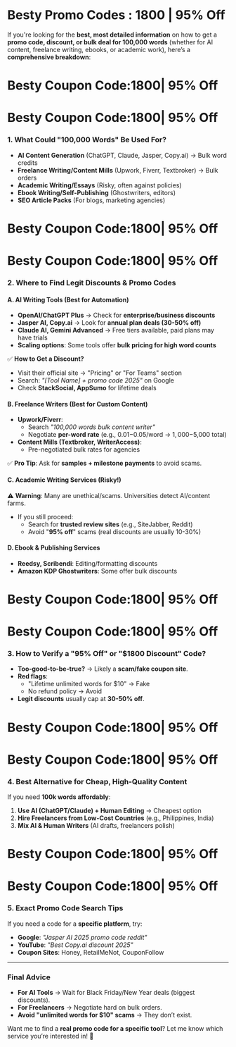 # Besty Promo Codes : 1800 | 95% Off
If you're looking for the **best, most detailed information** on how to get a **promo code, discount, or bulk deal for 100,000 words** (whether for AI content, freelance writing, ebooks, or academic work), here’s a **comprehensive breakdown**:

# Besty Coupon Code:1800| 95% Off
# Besty Coupon Code:1800| 95% Off

### **1. What Could "100,000 Words" Be Used For?**
- **AI Content Generation** (ChatGPT, Claude, Jasper, Copy.ai) → Bulk word credits  
- **Freelance Writing/Content Mills** (Upwork, Fiverr, Textbroker) → Bulk orders  
- **Academic Writing/Essays** (Risky, often against policies)  
- **Ebook Writing/Self-Publishing** (Ghostwriters, editors)  
- **SEO Article Packs** (For blogs, marketing agencies)  

# Besty Coupon Code:1800| 95% Off
# Besty Coupon Code:1800| 95% Off

### **2. Where to Find Legit Discounts & Promo Codes**  
#### **A. AI Writing Tools (Best for Automation)**
- **OpenAI/ChatGPT Plus** → Check for **enterprise/business discounts**  
- **Jasper AI, Copy.ai** → Look for **annual plan deals (30-50% off)**  
- **Claude AI, Gemini Advanced** → Free tiers available, paid plans may have trials  
- **Scaling options**: Some tools offer **bulk pricing for high word counts**  

✅ **How to Get a Discount?**  
- Visit their official site → "Pricing" or "For Teams" section  
- Search: *"[Tool Name] + promo code 2025"* on Google  
- Check **StackSocial, AppSumo** for lifetime deals  

#### **B. Freelance Writers (Best for Custom Content)**
- **Upwork/Fiverr**:  
  - Search *"100,000 words bulk content writer"*  
  - Negotiate **per-word rate** (e.g., $0.01-$0.05/word → $1,000-$5,000 total)  
- **Content Mills (Textbroker, WriterAccess)**:  
  - Pre-negotiated bulk rates for agencies  

✅ **Pro Tip**: Ask for **samples + milestone payments** to avoid scams.  

#### **C. Academic Writing Services (Risky!)**
⚠️ **Warning**: Many are unethical/scams. Universities detect AI/content farms.  
- If you still proceed:  
  - Search for **trusted review sites** (e.g., SiteJabber, Reddit)  
  - Avoid "**95% off**" scams (real discounts are usually 10-30%)  

#### **D. Ebook & Publishing Services**
- **Reedsy, Scribendi**: Editing/formatting discounts  
- **Amazon KDP Ghostwriters**: Some offer bulk discounts  

# Besty Coupon Code:1800| 95% Off
# Besty Coupon Code:1800| 95% Off


### **3. How to Verify a "95% Off" or "$1800 Discount" Code?**  
- **Too-good-to-be-true?** → Likely a **scam/fake coupon site**.  
- **Red flags**:  
  - "Lifetime unlimited words for $10" → Fake  
  - No refund policy → Avoid  
- **Legit discounts** usually cap at **30-50% off**.  

# Besty Coupon Code:1800| 95% Off
# Besty Coupon Code:1800| 95% Off

### **4. Best Alternative for Cheap, High-Quality Content**  
If you need **100k words affordably**:  
1. **Use AI (ChatGPT/Claude) + Human Editing** → Cheapest option  
2. **Hire Freelancers from Low-Cost Countries** (e.g., Philippines, India)  
3. **Mix AI & Human Writers** (AI drafts, freelancers polish)  

# Besty Coupon Code:1800| 95% Off
# Besty Coupon Code:1800| 95% Off

### **5. Exact Promo Code Search Tips**  
If you need a code for a **specific platform**, try:  
- **Google**: *"Jasper AI 2025 promo code reddit"*  
- **YouTube**: *"Best Copy.ai discount 2025"*  
- **Coupon Sites**: Honey, RetailMeNot, CouponFollow  

---

### **Final Advice**  
- **For AI Tools** → Wait for Black Friday/New Year deals (biggest discounts).  
- **For Freelancers** → Negotiate hard on bulk orders.  
- **Avoid "unlimited words for $10" scams** → They don’t exist.  

Want me to find a **real promo code for a specific tool**? Let me know which service you’re interested in! 🎯
